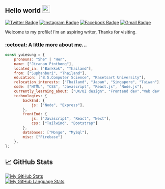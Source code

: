 ## Hello world <img src="https://media.giphy.com/media/hvRJCLFzcasrR4ia7z/giphy.gif" width="25px">

[![Twitter Badge](https://img.shields.io/badge/-@yuiesung-1ca0f1?style=flat&labelColor=1ca0f1&logo=twitter&logoColor=white&link=https://twitter.com/yuiesung)](https://twitter.com/yuiesung)
[![Instagram Badge](https://img.shields.io/badge/-@yuiesung66-purple?style=flat&logo=instagram&logoColor=white&link=https://instagram.com/yuiesung66/)](https://instagram.com/yuiesung66)
[![Facebook Badge](https://img.shields.io/badge/-yuiesung66-1877f2?style=flat&logo=facebook&logoColor=white&link=https://facebook.com/yuiesung66/)](https://facebook.com/yuiesung66)
[![Gmail Badge](https://img.shields.io/badge/-jiranan.p-c14438?style=flat&logo=Gmail&logoColor=white&link=mailto:yuiesung66@gmail.com)](mailto:yuiesung66@gmail.com)

Welcome to my profile! I'm an aspiring writer,  Thanks for visiting.

### :octocat: A little more about me...
```javascript
const yuiesung = {
    pronouns: "She" | "Her",
    name: ["Jiranan Pinthong"],
    located_in: ["Bankkok", "Thailand"],
    from: ["Suphanburi", "Thailand"],
    education: ["B.S.Computer Science", "Kasetsart University"],
    relocation_interests: ["Thailand", "Japan", "Singapore", "Taiwan"],
    code: ["HTML", "CSS", "Javascript", "React.js", "Node.js"],
    currently_learning_about: ["UX/UI design", "Frontend dev","Web dev", "Tech", "App dev"],
    technologies: {
        backEnd: {
            js: ["Node", "Express"],
        },
        frontEnd: {
            js: ["Javascript", "React", "Next"],
            css: ["Tailwind", "Bootstrap"]
        },
        databases: ["Mongo", "MySql"],
        misc: ["Firebase"]
    },
};
```

## &#x1f4c8; GitHub Stats
[![My GitHub Stats](https://github-readme-stats.vercel.app/api/?username=mooping66&show_icons=true&line_height=27&count_private=true&theme=tokyonight)](https://github.com/mooping66/mooping66)<br/>
[![My GitHub Language Stats](https://github-readme-stats.vercel.app/api/top-langs/?username=mooping66&&langs_count=7&theme=tokyonight)](https://github.com/mooping66/mooping66)


<!--
**mooping66/mooping66** is a ✨ _special_ ✨ repository because its `README.md` (this file) appears on your GitHub profile.

Here are some ideas to get you started:
<a href="https://github.com/mooping66/mooping66">
  <img align="center" src="https://github-readme-stats.vercel.app/api/top-langs/?username=zhenye-na&hide=c%2B%2B,c,matlab,assembly&title_color=6aa6f8&text_color=8a919a&icon_color=6aa6f8&bg_color=22272e" alt="Yuiesung's GitHub Stats" />
</a><br/>

- 🔭 I’m currently working on ...
- 🌱 I’m currently learning ...
- 👯 I’m looking to collaborate on ...
- 🤔 I’m looking for help with ...
- 💬 Ask me about ...
- 📫 How to reach me: ...
- 😄 Pronouns: ...
- ⚡ Fun fact: ...
-->
